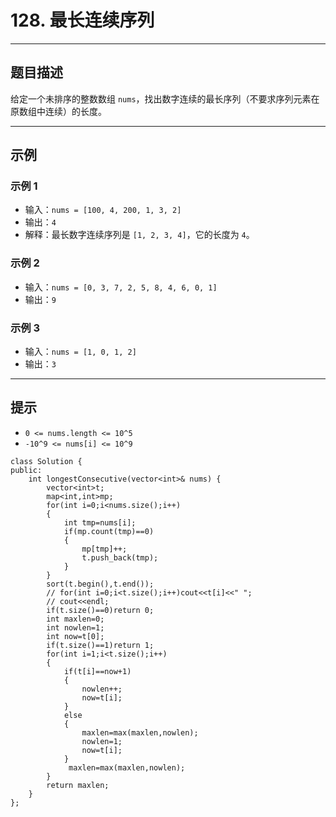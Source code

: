 # 128. 最长连续序列
  

---

## 题目描述

给定一个未排序的整数数组 `nums`，找出数字连续的最长序列（不要求序列元素在原数组中连续）的长度。



---

## 示例

### 示例 1

- 输入：`nums = [100, 4, 200, 1, 3, 2]`
- 输出：`4`
- 解释：最长数字连续序列是 `[1, 2, 3, 4]`，它的长度为 `4`。

### 示例 2

- 输入：`nums = [0, 3, 7, 2, 5, 8, 4, 6, 0, 1]`
- 输出：`9`

### 示例 3

- 输入：`nums = [1, 0, 1, 2]`
- 输出：`3`

---

## 提示

- `0 <= nums.length <= 10^5`
- `-10^9 <= nums[i] <= 10^9`

```
class Solution {
public:
    int longestConsecutive(vector<int>& nums) {
        vector<int>t;
        map<int,int>mp;
        for(int i=0;i<nums.size();i++)
        {
            int tmp=nums[i];
            if(mp.count(tmp)==0)
            {
                mp[tmp]++;
                t.push_back(tmp);
            }
        }
        sort(t.begin(),t.end());
        // for(int i=0;i<t.size();i++)cout<<t[i]<<" ";
        // cout<<endl;
        if(t.size()==0)return 0;
        int maxlen=0;
        int nowlen=1;
        int now=t[0];
        if(t.size()==1)return 1;
        for(int i=1;i<t.size();i++)
        {
            if(t[i]==now+1)
            {
                nowlen++;
                now=t[i];
            }
            else
            {
                maxlen=max(maxlen,nowlen);
                nowlen=1;
                now=t[i];
            }
             maxlen=max(maxlen,nowlen);
        }
        return maxlen;
    }
};
```

